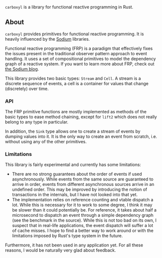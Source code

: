 `carboxyl` is a library for functional reactive programming in Rust.


## About

`carboxyl` provides primitives for functional reactive programming.  It is
heavily influenced by the [Sodium](https://github.com/SodiumFRP/sodium/)
libraries.

Functional reactive programming (FRP) is a paradigm that effectively fixes the
issues present in the traditional observer pattern approach to event handling.
It uses a set of compositional primitives to model the dependency graph of a
reactive system. If you want to learn more about FRP, check out [the Sodium
blog](http://blog.reactiveprogramming.org).

This library provides two basic types: `Stream` and `Cell`. A stream is a
discrete sequence of events, a cell is a container for values that change
(discretely) over time.


### API

The FRP primitive functions are mostly implemented as methods of the basic types
to ease method chaining, except for `lift2` which does not really belong to any
type in particular.

In addition, the `Sink` type allows one to create a stream of events by dumping
values into it. It is the only way to create an event from scratch, i.e. without
using any of the other primitives.


### Limitations

This library is fairly experimental and currently has some limitations:

- There are no strong guarantees about the order of events if used
  asynchronously. While events from the same source are guaranteed to arrive in
  order, events from different asynchronous sources arrive in an undefined
  order. This may be improved by introducing the notion of transactions in the
  internals, but I have not looked into that yet.
- The implementation relies on reference counting and vtable dispatch a lot.
  While this is necessary for it to work to some degree, I think it may be
  slower than it could potentially be. For reference, it takes about half a
  microsecond to dispatch an event through a simple dependency graph (see the
  benchmark in the source). While this is not too bad on its own, I suspect that
  in real-life applications, the event dispatch will suffer a lot of cache
  misses. I hope to find a better way to work around or with the limitations
  imposed by Rust's type system in the future.

Furthermore, it has not been used in any application yet. For all these reasons,
I would be naturally very glad about feedback.
